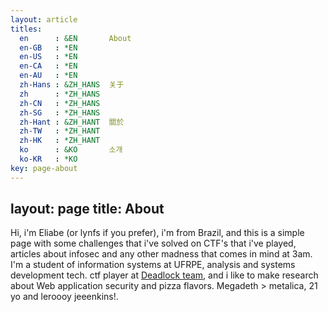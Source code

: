 ```yaml
---
layout: article
titles:
  en      : &EN       About
  en-GB   : *EN
  en-US   : *EN
  en-CA   : *EN
  en-AU   : *EN
  zh-Hans : &ZH_HANS  关于
  zh      : *ZH_HANS
  zh-CN   : *ZH_HANS
  zh-SG   : *ZH_HANS
  zh-Hant : &ZH_HANT  關於
  zh-TW   : *ZH_HANT
  zh-HK   : *ZH_HANT
  ko      : &KO       소개
  ko-KR   : *KO
key: page-about
---
```

layout: page
title: About
---
Hi, i'm Eliabe (or lynfs if you prefer), i'm from Brazil, and this is a simple page with some challenges that i've solved on CTF's that i've played, articles about infosec and any other madness that comes in mind at 3am.
I'm a student of information systems at UFRPE, analysis and systems development tech. ctf player at [Deadlock team](https://deadlock.team/), and i like to make research about Web application security and pizza flavors. Megadeth > metalica, 21 yo and leroooy jeeenkins!.